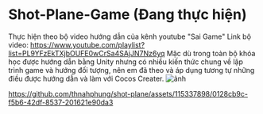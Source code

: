 ﻿# Shot-Plane-Game (Đang thực hiện)
 Thực hiện theo bộ video hướng dẫn của kênh youtube "Sai Game"
 Link bộ video: https://www.youtube.com/playlist?list=PL9YFzEkTXjbOUFE0wCrSa4SAjJN7Nz6yq
 Mặc dù trong toàn bộ khóa học được hướng dẫn bằng Unity nhưng có nhiều kiến thức chung về lập trình game và hướng đối tượng, nên em đã theo và áp dụng tương tự những điều được hướng dẫn và làm với Cocos Creater.
![ảnh](https://github.com/thnahphung/shot-plane/assets/115337898/39445290-2ac5-4cd5-a8be-fbd011e29e6d)


https://github.com/thnahphung/shot-plane/assets/115337898/0128cb9c-f5b6-42df-8537-201621e90da3

